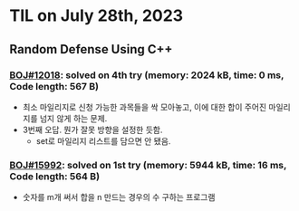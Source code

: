 # **TIL on July 28th, 2023**

## Random Defense Using C++
### [BOJ#12018](/Problem%20Solving/boj/random%20defense/12018-07-28-2023.cpp): solved on 4th try (memory: 2024 kB, time: 0 ms, Code length: 567 B)
* 최소 마일리지로 신청 가능한 과목들을 싹 모아놓고, 이에 대한 합이 주어진 마일리지를 넘지 않게 하는 문제.
* 3번째 오답. 뭔가 잘못 방향을 설정한 듯함.
  - set로 마일리지 리스트를 담으면 안 됐음.


### [BOJ#15992](/Problem%20Solving/boj/random%20defense/15992-07-28-2023.cpp): solved on 1st try (memory: 5944 kB, time: 16 ms, Code length: 564 B)
* 숫자를 m개 써서 합을 n 만드는 경우의 수 구하는 프로그램